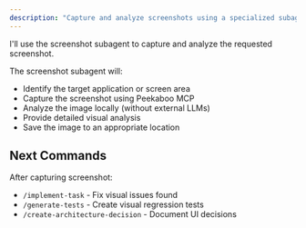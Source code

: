 ```yaml
---
description: "Capture and analyze screenshots using a specialized subagent"
---
```


I'll use the screenshot subagent to capture and analyze the requested screenshot.

The screenshot subagent will:
- Identify the target application or screen area
- Capture the screenshot using Peekaboo MCP
- Analyze the image locally (without external LLMs)
- Provide detailed visual analysis
- Save the image to an appropriate location

## Next Commands
After capturing screenshot:
- `/implement-task` - Fix visual issues found
- `/generate-tests` - Create visual regression tests
- `/create-architecture-decision` - Document UI decisions